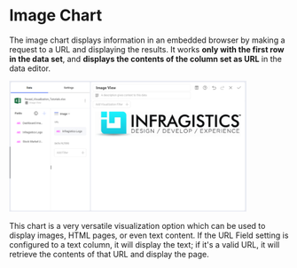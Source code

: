 # Image Chart

The image chart displays information in an embedded browser by making a request to a URL and displaying the results. It works **only with the first row in the data set**, and **displays the contents of the column set as URL** in the data editor.

<img src="images/visualization-editor-image-view.png" alt="Image Chart in the Visualization editor" class="responsive-img" width="85%"/>

This chart is a very versatile visualization option which can be used to
display images, HTML pages, or even text content. If the URL Field
setting is configured to a text column, it will display the text; if
it's a valid URL, it will retrieve the contents of that URL and
display the page.
